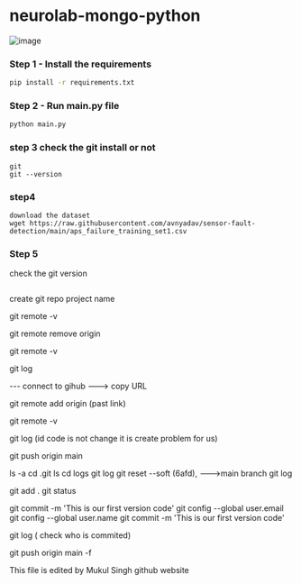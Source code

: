# neurolab-mongo-python

![image](https://user-images.githubusercontent.com/57321948/196933065-4b16c235-f3b9-4391-9cfe-4affcec87c35.png)

### Step 1 - Install the requirements

```bash
pip install -r requirements.txt
```

### Step 2 - Run main.py file

```bash
python main.py
```
### step 3 check the git install or not

```
git
git --version
```

### step4 

``` 
download the dataset 
wget https://raw.githubusercontent.com/avnyadav/sensor-fault-detection/main/aps_failure_training_set1.csv
```
### Step 5 
check the git version 
``` git -- version
```
create git repo project name

git remote -v

git remote remove origin

git remote -v

git log

--- connect to gihub ---> copy URL 

git remote add origin (past link)

git remote -v

git log (id code is not change it is create problem for us)

git push origin main

ls -a
cd .git
ls
cd logs
git log
git reset --soft (6afd), --->main branch
git log

git add .
git status

git commit -m 'This is our first version code'
git config --global user.email
git config --global user.name
git commit -m 'This is our first version code'

git log ( check who is commited)

git push origin main -f














This file is edited by Mukul Singh github website
